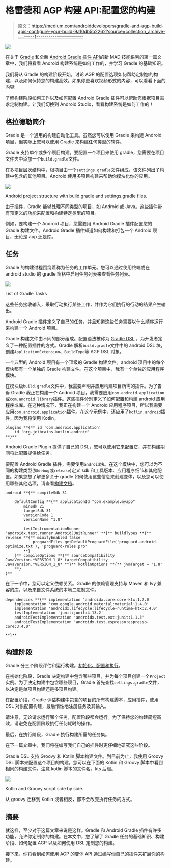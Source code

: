 # 格雷德和 AGP 构建 API:配置您的构建

> 原文：<https://medium.com/androiddevelopers/gradle-and-agp-build-apis-configure-your-build-9a10db5b2262?source=collection_archive---------1----------------------->

![](img/23c70bdc81b12d7b6cb24dad0ddb0123.png)

在关于 [Gradle](https://gradle.org/) 和全新 [Android Gradle 插件 API](https://developer.android.com/reference/tools/gradle-api)的新 MAD 技能系列的第一篇文章中，我们将看看 Android 构建系统是如何工作的，并学习 Gradle 的基础知识。

我们将从 Gradle 的构建阶段开始，讨论 AGP 的配置选项如何帮助定制您的构建，以及如何保持您的构建高效。如果你更喜欢视频形式的内容，可以看看下面的内容:

了解构建阶段如何工作以及如何配置 Android Gradle 插件可以帮助您根据项目需求定制构建。让我们切换到 Android Studio，看看构建系统是如何工作的！

## 格拉德勒简介

Gradle 是一个通用的构建自动化工具。虽然您可以使用 Gradle 来构建 Android 项目，但实际上您可以使用 Gradle 来构建任何类型的软件。

Gradle 支持单个或多个项目构建。要配置一个项目来使用 gradle，您需要在项目文件夹中添加一个`build.gradle`文件。

在多项目层次结构中，根项目由一个`settings.gradle`文件组成，该文件列出了构建中包含的其他项目。Android 使用多项目构建来帮助你模块化你的应用。

![](img/42429e11bfe1fe8fdf1a516f4594d1e9.png)

Android project structure with build.gradle and settings.gradle files.

由于插件，Gradle 能够处理不同类型的项目，如 Android 或 Java。这些插件带有预定义的功能来配置和构建特定类型的项目。

例如，要构建一个 Android 项目，您需要用 Android Gradle 插件配置您的 Gradle 构建文件。Android Gradle 插件知道如何构建和打包一个 Android 项目，无论是 app 还是库。

## 任务

Gradle 的构建过程围绕着称为任务的工作单元。您可以通过使用终端或在 android studio 的 gradle 窗格中启用任务列表来查看任务列表。

![](img/d503166abbd0ab2bddcceae4a99be6ea.png)

List of Gradle Tasks

这些任务接收输入，采取行动执行某些工作，并作为它们执行的行动的结果产生输出。

Android Gradle 插件定义了自己的任务，并且知道这些任务需要以什么顺序运行来构建一个 Android 项目。

Gradle 构建文件由不同的部分组成。配置语法被称为 [Gradle DSL](https://docs.gradle.org/current/dsl/index.html) ，为开发者定义了一种配置插件的方式。Gradle 解析`build.gradle`文件中的 android DSL 块，创建`ApplicationExtension`、`BuildType`等 AGP DSL 对象。

一个典型的 Android 项目有一个顶级的 Gradle 构建文件。android 项目中的每个模块都有一个单独的 Gradle 构建文件。在这个项目中，我有一个单独的应用程序模块。

在模块级`build.gradle`文件中，我需要声明并应用构建项目所需的插件。为了告诉 Gradle 我正在构建一个 Android 项目，我需要应用`com.android.application`或`com.android.library`插件。这些插件分别定义了如何配置和构建 android 应用程序或库。在这种情况下，我正在构建一个 Android 应用程序项目，所以我需要应用`com.android.application`插件。在这个示例中，还应用了`kotlin.android`插件，因为我将使用 Kotlin。

```
plugins **{** id 'com.android.application'
    id 'org.jetbrains.kotlin.android'
**}**
```

Android Gradle Plugin 提供了自己的 DSL，您可以使用它来配置它，并在构建期间将此配置提供给任务。

要配置 Android Gradle 插件，需要使用`android`块。在这个模块中，您可以为不同的构建类型(如`debug`或`release`)定义 sdk 和工具版本、应用程序细节和其他配置。如果您想了解更多关于 gradle 如何使用这些信息来创建变体，以及您可以使用哪些其他选项，请查看[构建文档](https://developer.android.com/studio/build)。

```
android **{** compileSdk 31

    defaultConfig **{** applicationId "com.example.myapp"
        minSdk 21
        targetSdk 31
        versionCode 1
        versionName "1.0"

        testInstrumentationRunner "androidx.test.runner.AndroidJUnitRunner" **}** buildTypes **{** release **{** minifyEnabled false
            proguardFiles getDefaultProguardFile('proguard-android-optimize.txt'), 'proguard-rules.pro'
        **}
    }** compileOptions **{** sourceCompatibility JavaVersion.*VERSION_1_8* targetCompatibility JavaVersion.*VERSION_1_8* **}** kotlinOptions **{** jvmTarget = '1.8'
    **}
}**
```

在下一节中，您可以定义依赖关系。Gradle 的依赖管理支持与 Maven 和 Ivy 兼容的库，以及来自文件系统的本地二进制文件。

```
dependencies **{** implementation 'androidx.core:core-ktx:1.7.0'
    implementation 'com.google.android.material:material:1.4.0'
    implementation 'androidx.lifecycle:lifecycle-runtime-ktx:2.4.0'
    testImplementation 'junit:junit:4.13.2'
    androidTestImplementation 'androidx.test.ext:junit:1.1.3'
    androidTestImplementation 'androidx.test.espresso:espresso-core:3.4.0'

**}**
```

## 构建阶段

Gradle 分三个阶段评估和运行构建。[初始化、配置和执行](https://docs.gradle.org/current/userguide/build_lifecycle.html)。

在初始化阶段，Gradle 决定构建中包含哪些项目，并为每个项目创建一个`Project`实例。为了决定构建中包含哪些项目，Gradle 首先查找`settings.gradle`文件，以决定是单项目构建还是多项目构建。

在配置阶段，Gradle 评估构建中包含的项目的所有构建脚本，应用插件，使用 DSL 对象配置构建，最后惰性地注册任务及其输入。

请注意，无论请求运行哪个任务，配置阶段都会运行。为了保持您的构建简短高效，请避免在配置阶段执行任何耗时的操作。

最后，在执行阶段，Gradle 执行构建所需的任务集。

在下一篇文章中，我们将在编写我们自己的插件时更仔细地研究这些阶段。

Gradle DSL 支持 Groovy 和 Kotlin 脚本构建文件。到目前为止，我使用 Groovy DSL 脚本来配置这个项目的构建。您可以在下面的 Kotlin 和 Groovy 脚本中看到相同的构建文件。注意 kotlin 脚本的文件名。kts 后缀。

![](img/201b15269468650f6ef6694d6b308f0c.png)

Kotlin and Groovy script side by side.

从 groovy 迁移到 Kotlin 或者相反，都不会改变执行任务的方式。

## 摘要

就这样，至少对于这篇文章来说是这样。Gradle 和 Android Gradle 插件有许多功能，允许你定制你的构建。在本文中，您了解了 Gradle 任务的基础知识、构建阶段、如何配置 AGP 以及如何使用 DSL 定制您的构建。

接下来，你将看到如何使用 AGP 的变体 API 通过编写你自己的插件来扩展你的构建。